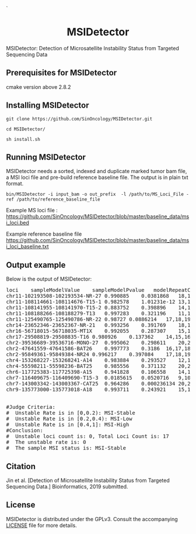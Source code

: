 `<p align="center">

  <h1 align="center">MSIDetector</h1>
</p>


MSIDetector: Detection of Microsatellite Instability Status from Targeted Sequencing Data


Prerequisites for MSIDetector
----------------
cmake version above 2.8.2

Installing MSIDetector
----------------

`git clone https://github.com/SinOncology/MSIDetector.git`

`cd MSIDetector/`

`sh install.sh`

Running MSIDetector
--------------------------
MSIDetector needs a sorted, indexed and duplicate marked tumor bam file, a MSI loci file and pre-build reference baseline file. The output is in plain txt format.

`bin/MSIDetector -i input_bam -o out_prefix  -l /path/to/MS_Loci_File -ref /path/to/reference_baseline_file`

Example MS loci file :
https://github.com/SinOncology/MSIDetector/blob/master/baseline_data/msi_loci.bed

Example reference baseline file
https://github.com/SinOncology/MSIDetector/blob/master/baseline_data/msi_loci_baseline.txt

Output example
------------
Below is the output of MSIDetector:

<pre>
loci	sampleModelValue	sampleModelPvalue	modelRepeatCountIndexes	modelMean	modelSd	modelValueThreshold	modelPvalueThreshold	sampleLociLabel
chr11-102193508-102193534-NR-27	0.990885	0.0381868	18,19,20,21,22,23,24,25,26,27,28	0.996227	0.0024656	0	3.21166e-17	stable
chr11-108114661-108114676-T15-1	0.982578	1.01231e-12	13,14,15,16,17	0.997162	0.00199567	0	6.64371e-28	stable
chr11-108141955-108141970-T15-2	0.883752	0.398896	14,15,16	0.883432	0.0208629	0	0.00443154	stable
chr11-108188266-108188279-T13	0.997283	0.321196	11,12,13,14,15	0.995515	0.00268452	0	2.22712e-08	stable
chr11-125490765-125490786-NR-22	0.98727	0.0886214	17,18,19,20,21,22,23,24	0.994232	0.00401337	0	1.68345e-06	stable
chr14-23652346-23652367-NR-21	0.993256	0.391769	18,19,20,21,22,23,24,25,26,27	0.987344	0.0310385	0	0.36861	stable
chr16-56718015-56718035-MT1X	0.992055	0.287307	15,16,17,18,19,20,21,22,23	0.994229	0.00268405	0	2.85343e-12	stable
chr17-29508819-29508835-T16	0.980926	0.137362	14,15,16,17,18,19	0.988553	0.00522284	0	5.87209e-13	stable
chr2-39536689-39536716-MONO-27	0.995062	0.298611	20,21,22,23,24,25,26,27,28,29,30,31,32,33	0.997146	0.00273892	0	2.53284e-15	stable
chr2-47641559-47641586-BAT26	0.997773	0.3186	16,17,18,19,20,21,22,23,24,25,26,27,28,29,30	0.998844	0.00159695	0	1.91513e-17	stable
chr2-95849361-95849384-NR24	0.996217	0.397084	17,18,19,20,21,22,23,24,25,26	0.995972	0.00253186	0	9.10046e-10	stable
chr4-153268227-153268241-A14	0.983884	0.293527	12,13,14,15,16	0.986729	0.00363149	0	1.4859e-06	stable
chr4-55598211-55598236-BAT25	0.985556	0.371132	20,21,22,23,24,25,26,27,28	0.989925	0.0114944	0	0.000957318	stable
chr6-117725383-117725398-A15	0.941828	0.106558	14,15,16,17	0.956682	0.00914136	0	0.000983155	stable
chr7-116409675-116409690-T15-3	0.0185615	0.0520716	9,10,11	0.00872715	0.00487327	0	1.63607e-06	stable
chr7-143003342-143003367-CAT25	0.964286	0.000236134	20,21,22,23,24,25,26,27,28	0.987817	0.00610337	0	1.48672e-06	stable
chr9-135773000-135773018-A18	0.993711	0.243921	15,16,17,18,19,20,21,22	0.988359	0.00539492	0	0.00121948	stable
<br>
#Judge Criteria:
#  Unstable Rate is in [0,0.2): MSI-Stable
#  Unstable Rate is in [0.2,0.4): MSI-Low
#  Unstable Rate is in [0.4,1]: MSI-High
#Conclusion:
#  Unstable loci count is: 0, Total Loci Count is: 17
#  The unstable rate is: 0
#  The sample MSI status is: MSI-Stable
</pre>

Citation
--------

Jin et al.
[Detection of Microsatellite Instability Status from Targeted Sequencing Data.]
Bioinformatics, 2019 submitted.


License
-------
MSIDetector is distributed under the GPLv3. Consult the accompanying [LICENSE](https://github.com/SinOncology/MSIDetector/LICENSE) file for more details.
